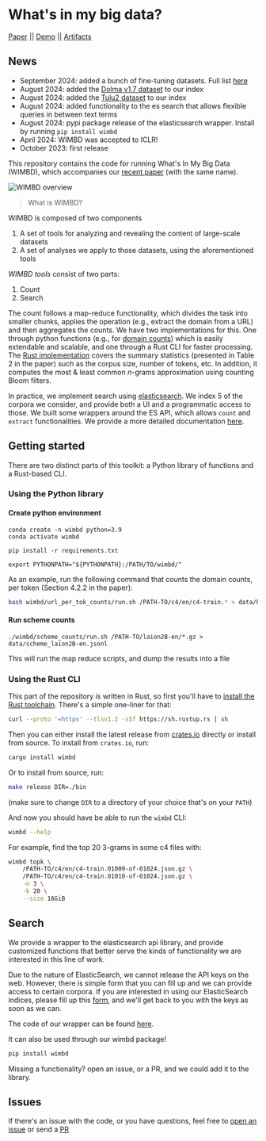 # What's in my big data?

[Paper](http://arxiv.org/abs/2310.20707) || [Demo](https://wimbd.apps.allenai.org) || [Artifacts](https://console.cloud.google.com/storage/browser/wimbd)

## News
- September 2024: added a bunch of fine-tuning datasets. Full list [here](wimbd/es/README.md)
- August 2024: added the [Dolma v1.7 dataset](https://huggingface.co/datasets/allenai/dolma) to our index
- August 2024: added the [Tulu2 dataset](https://huggingface.co/datasets/allenai/tulu-v2-sft-mixture) to our index
- August 2024: added functionality to the es search that allows flexible queries in between text terms
- August 2024: pypi package release of the elasticsearch wrapper. Install by running `pip install wimbd`
- April 2024: WIMBD was accepted to ICLR!
- October 2023: first release


This repository contains the code for running What's In My Big Data (WIMBD), which accompanies our [recent paper](http://arxiv.org/abs/2310.20707) (with the same name).

![WIMBD overview](./resources/viz/wimbd-fig1.png)


> What is WIMBD?

WIMBD is composed of two components
1. A set of tools for analyzing and revealing the content of large-scale datasets
2. A set of analyses we apply to those datasets, using the aforementioned tools

*WIMBD tools* consist of two parts:

1. Count
2. Search

The count follows a map-reduce functionality, which divides the task into smaller chunks, applies the operation (e.g., extract the domain from a URL) and then aggregates the counts.
We have two implementations for this. One through python functions (e.g., for [domain counts](wimbd/url_counts/)) which is easily extendable and scalable,
and one through a Rust CLI for faster processing. The [Rust implementation](src/) covers the summary statistics (presented in Table 2 in the paper) such as the corpus size, number of tokens, etc. In addition, it computes the most & least common $n$-grams approximation using counting Bloom filters.

In practice, we implement search using [elasticsearch](https://www.elastic.co/). We index 5 of the corpora we consider, and provide both a UI and a programmatic access to those.
We built some wrappers around the ES API, which allows `count` and `extract` functionalities. We provide a more detailed documentation [here](./wimbd/es/README.md).


## Getting started

There are two distinct parts of this toolkit: a Python library of functions and a Rust-based CLI.

### Using the Python library

#### Create python environment
```
conda create -n wimbd python=3.9
conda activate wimbd

pip install -r requirements.txt

export PYTHONPATH="${PYTHONPATH}:/PATH/TO/wimbd/"
```

As an example, run the following command that counts the domain counts, per token (Section 4.2.2 in the paper):
```sh
bash wimbd/url_per_tok_counts/run.sh /PATH-TO/c4/en/c4-train.* > data/benchmark/benchmark_url_tok_c4.jsonl
```

#### Run scheme counts

```
./wimbd/scheme_counts/run.sh /PATH-TO/laion2B-en/*.gz > data/scheme_laion2B-en.jsonl
```

This will run the map reduce scripts, and dump the results into a file


### Using the Rust CLI

This part of the repository is written in Rust, so first you'll have to [install the Rust toolchain](https://www.rust-lang.org/tools/install). There's a simple one-liner for that:

```bash
curl --proto '=https' --tlsv1.2 -sSf https://sh.rustup.rs | sh
```

Then you can either install the latest release from [crates.io](https://crates.io/crates/wimbd) directly or install from source.
To install from `crates.io`, run:

```bash
cargo install wimbd
```

Or to install from source, run:

```bash
make release DIR=./bin
```

(make sure to change `DIR` to a directory of your choice that's on your `PATH`)

And now you should have be able to run the `wimbd` CLI:

```bash
wimbd --help
```

For example, find the top 20 3-grams in some c4 files with:

```bash
wimbd topk \
    /PATH-TO/c4/en/c4-train.01009-of-01024.json.gz \
    /PATH-TO/c4/en/c4-train.01010-of-01024.json.gz \
    -n 3 \
    -k 20 \
    --size 16GiB
```

## Search

We provide a wrapper to the elasticsearch api library, and provide customized functions that better serve the kinds of functionality we are interested in this line of work.

Due to the nature of ElasticSearch, we cannot release the API keys on the web.
However, there is simple form that you can fill up and we can provide access to certain corpora.
If you are interested in using our ElasticSearch indices, please fill up this [form](https://forms.gle/Mk9uwJibR9H4hh9Y9), and we'll get back to you with the keys as soon as we can.

The code of our wrapper can be found [here](wimbd/es/).

It can also be used through our wimbd package!

```sh
pip install wimbd
```


Missing a functionality? open an issue, or a PR, and we could add it to the library.

## Issues

If there's an issue with the code, or you have questions, feel free to [open an issue](https://github.com/allenai/wimbd/issues/new/choose)
or send a [PR](https://github.com/allenai/wimbd/compare)

